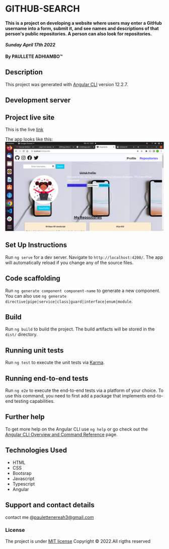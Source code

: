 # GITHUB-SEARCH
#### This is a project on developing a website where users may enter a GitHub username into a form, submit it, and see names and descriptions of that person's public repositories. A person can also look for repositories.


 
 ***Sunday April 17th 2022*** 
#### By **PAULLETE ADHIAMBO**&trade;

## Description

This project was generated with [Angular CLI](https://github.com/angular/angular-cli) version 12.2.7.

## Development server

## Project live site
  This is the live [link](https://Paullete.github.io/GITHUB-IP)

  The app looks like this: 
  ![Image](./angularip/src/assets/Screenshot%20from%202022-04-18%2013-01-33.png)


## Set Up Instructions
Run `ng serve` for a dev server. Navigate to `http://localhost:4200/`. The app will automatically reload if you change any of the source files.

## Code scaffolding

Run `ng generate component component-name` to generate a new component. You can also use `ng generate directive|pipe|service|class|guard|interface|enum|module`.

## Build

Run `ng build` to build the project. The build artifacts will be stored in the `dist/` directory.

## Running unit tests

Run `ng test` to execute the unit tests via [Karma](https://karma-runner.github.io).

## Running end-to-end tests

Run `ng e2e` to execute the end-to-end tests via a platform of your choice. To use this command, you need to first add a package that implements end-to-end testing capabilities.

## Further help

To get more help on the Angular CLI use `ng help` or go check out the [Angular CLI Overview and Command Reference](https://angular.io/cli) page.

## Technologies Used
* HTML
* CSS
* Bootsrap
* Javascript
* Typescript
* Angular

## Support and contact details
contact me @paulettenereah3@gmail.com
### License
The project is under [MIT license](https://github.com/Paullete/GitHub-Search/blob/master/LICENSE) 
Copyright &copy; 2022.All rigths reserved
